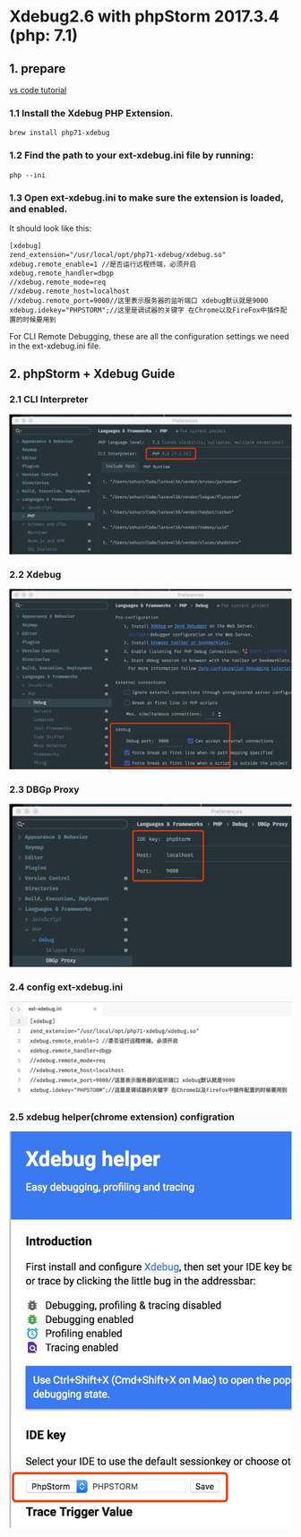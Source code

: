 # Xdebug2.6 with phpStorm 2017.3.4 (php: 7.1)    

## 1. prepare
[vs code tutorial](https://tighten.co/blog/configure-vscode-to-debug-phpunit-tests-with-xdebug)  

### 1.1 Install the Xdebug PHP Extension.  
````
brew install php71-xdebug 
````  

### 1.2 Find the path to your ext-xdebug.ini file by running:  
````
php --ini
````

### 1.3 Open ext-xdebug.ini to make sure the extension is loaded, and enabled.
It should look like this:
````
[xdebug]
zend_extension="/usr/local/opt/php71-xdebug/xdebug.so"
xdebug.remote_enable=1 //是否运行远程终端，必须开启
xdebug.remote_handler=dbgp
//xdebug.remote_mode=req
//xdebug.remote_host=localhost
//xdebug.remote_port=9000//这里表示服务器的监听端口 xdebug默认就是9000
xdebug.idekey="PHPSTORM";//这里是调试器的关键字 在Chrome以及FireFox中插件配置的时候要用到

````

For CLI Remote Debugging, these are all the configuration settings we need in the ext-xdebug.ini file.  

## 2. phpStorm + Xdebug Guide   

### 2.1 CLI Interpreter
![xdebug-1](https://github.com/mayusa/Tutorial-Laravel/blob/master/images/xdebug1.jpeg)  

### 2.2 Xdebug
![xdebug-2](https://github.com/mayusa/Tutorial-Laravel/blob/master/images/xdebug2.jpeg)  

### 2.3 DBGp Proxy
![xdebug-3](https://github.com/mayusa/Tutorial-Laravel/blob/master/images/xdebug3.jpeg)  

### 2.4 config ext-xdebug.ini
![xdebug-4](https://github.com/mayusa/Tutorial-Laravel/blob/master/images/xdebug4.jpeg)  

### 2.5 xdebug helper(chrome extension) configration
![xdebug-5](https://github.com/mayusa/Tutorial-Laravel/blob/master/images/xdebug5.jpeg)  
